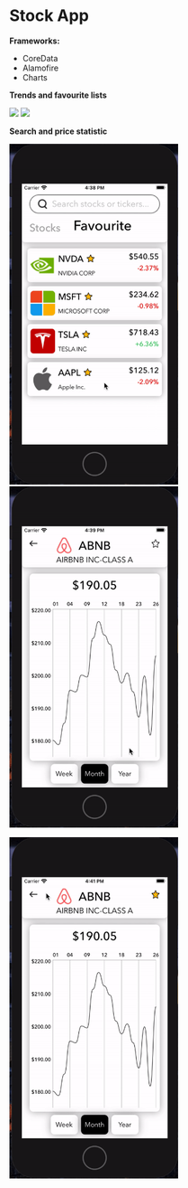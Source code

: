 # Stock App
**Frameworks:**
- CoreData
- Alamofire
- Charts

**Trends and favourite lists**  

<p float="left">
<img width="300" src="https://github.com/popizdead/StocksYandex/blob/main/Img/gifs/TrendsScreenScrolling.gif"></img>
<img width="300" src="https://github.com/popizdead/StocksYandex/blob/main/Img/gifs/FavScreenScrolling.gif"></img>
</p>

**Search and price statistic**  

<p float="left">
<img width="300" src="https://github.com/popizdead/StocksYandex/blob/main/Img/gifs/SearchAndReview.gif"></img>
<img width="300" src="https://github.com/popizdead/StocksYandex/blob/main/Img/gifs/ReviewScreen.gif"></img>
</p>
<p float="left">
<img width="300" src="https://github.com/popizdead/StocksYandex/blob/main/Img/gifs/ReviewToFav.gif"></img>
</p>

